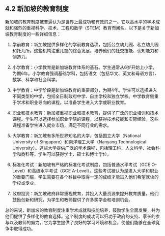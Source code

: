 ## 4.2 新加坡的教育制度

新加坡的教育制度被普遍认为是世界上最成功和有效的之一。它以高水平的学术成就和强烈的重视科学、技术、工程和数学（STEM）教育而闻名。以下是关于新加坡教育制度的一些详细信息：

1. 学前教育：新加坡提供多样化的学前教育选项，包括公立幼儿园、私立幼儿园和托儿所。这些机构注重儿童的综合发展，培养他们的社交技能、认知能力和创造力。

2. 小学教育：小学教育是新加坡教育体系的基石。学生通常从6岁开始上小学，为期6年。小学教育强调基础学科，包括语文（包括华文、英文和母语方言）、数学、科学和社会科学。

3. 中学教育：中学阶段是新加坡教育的重要部分，为期4年。学生可以选择进入不同类型的中学，包括全日制政府中学、自主学校和独立学校。中学教育侧重于学术和职业导向的课程，以准备学生进入大学或职业教育。

4. 职业和技术教育：新加坡重视职业和技术教育，提供了广泛的职业培训和技术课程。学生可以选择参加职业学院的课程，以获得技术技能和实际经验。这些课程准备学生进入就业市场，满足不同行业的需求。

5. 大学教育：新加坡有多所世界知名的大学，包括国立大学（National University of Singapore）和南洋理工大学（Nanyang Technological University）。这些大学提供广泛的学术课程，包括理工科、人文科学、社会科学和商科等。学生可以获得学士、硕士和博士学位。

6. 标准化考试：新加坡有严格的标准化考试制度，包括普通水平考试（GCE O-Level）和高级水平考试（GCE A-Level）。这些考试被认为是进入大学和职业的重要门槛，学生需要在各个科目中取得一定的成绩才能进入他们希望就读的学校或专业。

7. 政府投资：新加坡政府非常重视教育，并投入大量资源来提升教育质量。他们鼓励创新和研究，为学生和教师提供了许多奖学金和培训机会。

总的来说，新加坡的教育制度注重学术成就和技能培养，鼓励学生全面发展，并为他们提供了多样化的教育选择。这个制度的成功可以归功于政府的支持、家长的参与以及教师的努力。它为学生提供了良好的学习环境和机会，使他们能够在全球竞争中取得成功。